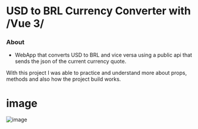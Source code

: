 # USD to BRL Currency Converter with /Vue 3/
### About
- WebApp that converts USD to BRL and vice versa using a public api that sends the json of the current currency quote.

With this project I was able to practice and understand more about props, methods and also how the project build works.

# image
![image](https://user-images.githubusercontent.com/57973233/147417748-0db4ed05-c459-4c34-a5a5-2603eede8c79.png)
